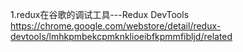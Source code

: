 1.redux在谷歌的调试工具---Redux DevTools  https://chrome.google.com/webstore/detail/redux-devtools/lmhkpmbekcpmknklioeibfkpmmfibljd/related